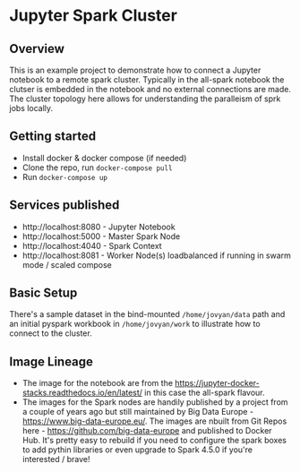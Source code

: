 # Jupyter Spark Cluster

## Overview

This is an example project to demonstrate how to connect a Jupyter notebook to a remote spark cluster.  Typically in the all-spark notebook the clutser is embedded in the notebook and no external connections are made.  The cluster topology here allows for understanding the paralleism of sprk jobs locally.

## Getting started

* Install docker & docker compose (if needed)
* Clone the repo, run `docker-compose pull`
* Run `docker-compose up`

## Services published

* http://localhost:8080 - Jupyter Notebook
* http://localhost:5000 - Master Spark Node
* http://localhost:4040 - Spark Context
* http://localhost:8081 - Worker Node(s) loadbalanced if running in swarm mode / scaled compose

## Basic Setup

There's a sample dataset in the bind-mounted `/home/jovyan/data` path and an initial pyspark workbook in `/home/jovyan/work` to illustrate how to connect to the cluster.

## Image Lineage

* The image for the notebook are from the https://jupyter-docker-stacks.readthedocs.io/en/latest/ in this case the all-spark flavour.
* The images for the Spark nodes are handily published by a project from a couple of years ago but still maintained by Big Data Europe - https://www.big-data-europe.eu/.  The images are nbuilt from Git Repos here - https://github.com/big-data-europe and published to Docker Hub.  It's pretty easy to rebuild if you need to configure the spark boxes to add pythin libraries or even upgrade to Spark 4.5.0 if you're interested / brave!
